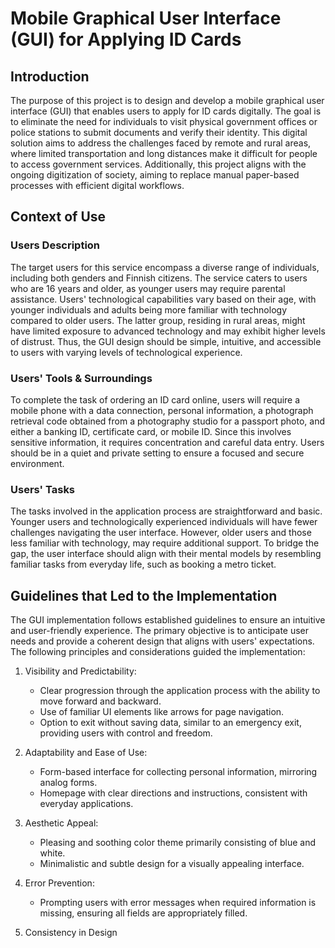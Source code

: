 # Mobile Graphical User Interface (GUI) for Applying ID Cards

## Introduction
The purpose of this project is to design and develop a mobile graphical user interface (GUI) that enables users to apply for ID cards digitally. The goal is to eliminate the need for individuals to visit physical government offices or police stations to submit documents and verify their identity. This digital solution aims to address the challenges faced by remote and rural areas, where limited transportation and long distances make it difficult for people to access government services. Additionally, this project aligns with the ongoing digitization of society, aiming to replace manual paper-based processes with efficient digital workflows.

## Context of Use
### Users Description
The target users for this service encompass a diverse range of individuals, including both genders and Finnish citizens. The service caters to users who are 16 years and older, as younger users may require parental assistance. Users' technological capabilities vary based on their age, with younger individuals and adults being more familiar with technology compared to older users. The latter group, residing in rural areas, might have limited exposure to advanced technology and may exhibit higher levels of distrust. Thus, the GUI design should be simple, intuitive, and accessible to users with varying levels of technological experience.

### Users' Tools & Surroundings
To complete the task of ordering an ID card online, users will require a mobile phone with a data connection, personal information, a photograph retrieval code obtained from a photography studio for a passport photo, and either a banking ID, certificate card, or mobile ID. Since this involves sensitive information, it requires concentration and careful data entry. Users should be in a quiet and private setting to ensure a focused and secure environment.

### Users' Tasks
The tasks involved in the application process are straightforward and basic. Younger users and technologically experienced individuals will have fewer challenges navigating the user interface. However, older users and those less familiar with technology, may require additional support. To bridge the gap, the user interface should align with their mental models by resembling familiar tasks from everyday life, such as booking a metro ticket.

## Guidelines that Led to the Implementation
The GUI implementation follows established guidelines to ensure an intuitive and user-friendly experience. The primary objective is to anticipate user needs and provide a coherent design that aligns with users' expectations. The following principles and considerations guided the implementation:

1. Visibility and Predictability:
   - Clear progression through the application process with the ability to move forward and backward.
   - Use of familiar UI elements like arrows for page navigation.
   - Option to exit without saving data, similar to an emergency exit, providing users with control and freedom.

2. Adaptability and Ease of Use:
   - Form-based interface for collecting personal information, mirroring analog forms.
   - Homepage with clear directions and instructions, consistent with everyday applications.

3. Aesthetic Appeal:
   - Pleasing and soothing color theme primarily consisting of blue and white.
   - Minimalistic and subtle design for a visually appealing interface.

4. Error Prevention:
   - Prompting users with error messages when required information is missing, ensuring all fields are appropriately filled.

5. Consistency in Design
